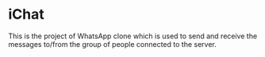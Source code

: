 # iChat
This is the project of WhatsApp clone which is used to send and receive the messages to/from the group of people connected to the server.

